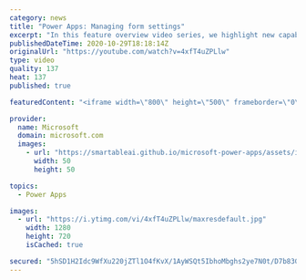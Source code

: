 ```yaml
---
category: news
title: "Power Apps: Managing form settings"
excerpt: "In this feature overview video series, we highlight new capabilities included in the latest update to Microsoft Power Apps.  Improvements to Microsoft Power Apps for managing form settings and events allow users to set various features on a form in the new modern designer.   Get the most out of Power"
publishedDateTime: 2020-10-29T18:18:14Z
originalUrl: "https://youtube.com/watch?v=4xfT4uZPLlw"
type: video
quality: 137
heat: 137
published: true

featuredContent: "<iframe width=\"800\" height=\"500\" frameborder=\"0\" src=\"https://www.youtube.com/embed/4xfT4uZPLlw\" allow=\"accelerometer; autoplay; encrypted-media; gyroscope; picture-in-picture\" allowfullscreen></iframe>"

provider:
  name: Microsoft
  domain: microsoft.com
  images:
    - url: "https://smartableai.github.io/microsoft-power-apps/assets/images/organizations/microsoft.com-50x50.jpg"
      width: 50
      height: 50

topics:
  - Power Apps

images:
  - url: "https://i.ytimg.com/vi/4xfT4uZPLlw/maxresdefault.jpg"
    width: 1280
    height: 720
    isCached: true

secured: "5hSD1H2Idc9WfXu220jZTl1O4fKvX/1AyWSQt5IbhoMbghs2ye7N0t/D7b83GkGbEV1dqgBRcsUPKg6hR3MVazJ3+RXRSMK1BWlDoyVh6IZHFZ2TI9goQ2lHGc+tggTuD0OTyy4fLKIw4RIMCLkaIlCtF9psk6gJKyNv/nAsiCEiO0fj2UNmS/TW9uXCZstAw8zwwOSy7PEA4A10/1wUKP/uTRMgkIoxAVMsfFiqOoOEgRImwGGbriX9BBawkGpAMEi2ohwdkPCzQIuNMwmRSHZFZfzxrYesV+EV97Qdqm/Ui+y3/NZ922eIbPPAnuAM37XY5acRLTJ6njOh6w0VYbnvpPoqmfaCC9MCJnQyffXJbbB5Mxu6tqAstqhCnU/6IOHwljnFNwfQ98Z/7DfPXdfn98aBZExCf2/VdpJDhxnOWCiquCkA55SxFoW1jvyO;/FBs8fASMoykeBSHp2Z6dQ=="
---
```


